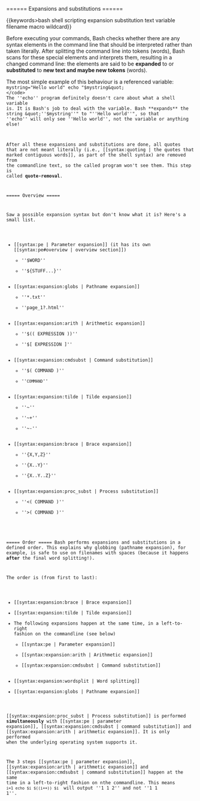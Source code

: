 ====== Expansions and substitutions ======

{{keywords>bash shell scripting expansion substitution text variable filename macro wildcard}}

Before executing your commands, Bash checks whether there are any syntax elements in the command line that should be interpreted rather than taken literally.  After splitting the command line into tokens (words), Bash scans for these special elements and interprets them,  resulting in a changed command line: the elements are said to be **expanded** to or **substituted** to **new text and maybe new tokens** (words).

The most simple example of this behaviour is a referenced variable:
<code>
mystring=&quot;Hello world&quot;
echo &quot;$mystring&quot;
</code>
The ''echo'' program definitely doesn't care about what a shell variable is. It is Bash's job to deal with the variable. Bash **expands** the string &quot;''$mystring''&quot; to &quot;''Hello world''&quot;, so that ''echo'' will only see ''Hello world'', not the variable or anything else!

After all these expansions and substitutions are done, all quotes that are not meant literally (i.e., [[syntax:quoting | the quotes that marked contiguous words]], as part of the shell syntax) are removed from the commandline text, so the called program won't see them. This step is called **quote-removal**.

===== Overview =====

Saw a possible expansion syntax but don't know what it is? Here's a small list.

  * [[syntax:pe | Parameter expansion]] (it has its own [[syntax:pe#overview | overview section]])
    * ''$WORD''
    * ''${STUFF...}''
  * [[syntax:expansion:globs | Pathname expansion]]
    * ''*.txt''
    * ''page_1?.html''
  * [[syntax:expansion:arith | Arithmetic expansion]]
    * ''<nowiki>$(( EXPRESSION ))</nowiki>''
    * ''$[ EXPRESSION ]''
  * [[syntax:expansion:cmdsubst | Command substitution]]
    * ''$( COMMAND )''
    * ''` COMMAND `''
  * [[syntax:expansion:tilde | Tilde expansion]]
    * ''~''
    * ''~+''
    * ''~-''
  * [[syntax:expansion:brace | Brace expansion]]
    * ''{X,Y,Z}''
    * ''{X..Y}''
    * ''{X..Y..Z}''
  * [[syntax:expansion:proc_subst | Process substitution]]
    * ''<( COMMAND )''
    * ''>( COMMAND )''

===== Order =====
Bash performs expansions and substitutions in a defined order. This explains why globbing (pathname expansion), for example, is safe to use on filenames with spaces (because it happens **after** the final word splitting!).

The order is (from first to last):

  * [[syntax:expansion:brace | Brace expansion]]
  * [[syntax:expansion:tilde | Tilde expansion]]
  * The following expansions happen at the same time, in a left-to-right fashion on the commandline (see below)
    * [[syntax:pe | Parameter expansion]]
    * [[syntax:expansion:arith | Arithmetic expansion]]
    * [[syntax:expansion:cmdsubst | Command substitution]]
  * [[syntax:expansion:wordsplit | Word splitting]]
  * [[syntax:expansion:globs | Pathname expansion]]

[[syntax:expansion:proc_subst | Process substitution]] is performed **simultaneously** with [[syntax:pe | parameter expansion]], [[syntax:expansion:cmdsubst | command substitution]] and [[syntax:expansion:arith | arithmetic expansion]]. It is only performed when the underlying operating system supports it.

The 3 steps [[syntax:pe | parameter expansion]], [[syntax:expansion:arith | arithmetic expansion]] and [[syntax:expansion:cmdsubst | command substitution]] happen at the same time in a left-to-right fashion on nthe commandline. This means
<code>
i=1
echo $i $((i++)) $i
</code>
will output ''1 1 2'' and not ''1 1 1''.
